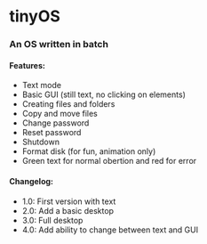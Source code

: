 # tinyOS
### An OS written in batch
#### Features:
- Text mode
- Basic GUI (still text, no clicking on elements)
- Creating files and folders
- Copy and move files
- Change password
- Reset password
- Shutdown
- Format disk (for fun, animation only)
- Green text for normal obertion and red for error
#### Changelog:
- 1.0: First version with text
- 2.0: Add a basic desktop
- 3.0: Full desktop
- 4.0: Add ability to change between text and GUI
